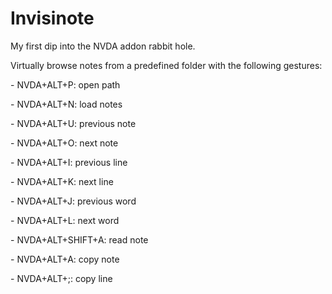 # Invisinote

My first dip into the NVDA addon rabbit hole.

Virtually browse notes from a predefined folder with the following gestures:

\- NVDA+ALT+P: open path

\- NVDA+ALT+N: load notes

\- NVDA+ALT+U: previous note

\- NVDA+ALT+O: next note

\- NVDA+ALT+I: previous line

\- NVDA+ALT+K: next line

\- NVDA+ALT+J: previous word

\- NVDA+ALT+L: next word

\- NVDA+ALT+SHIFT+A: read note

\- NVDA+ALT+A: copy note

\- NVDA+ALT+;: copy line

